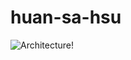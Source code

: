 # huan-sa-hsu
![Architecture!](https://upload.wikimedia.org/wikipedia/commons/thumb/4/42/Hihi_%28Stitchbird%29-1.jpg/1280px-Hihi_%28Stitchbird%29-1.jpg)

